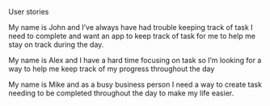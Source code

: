 User stories


My name is John and I’ve always have had trouble keeping track of task I need to complete and want an app to keep track of task for me to help me stay on track during the day. 

My name is Alex and I have a hard time focusing on task  so I’m looking for a way to help me keep track of my progress throughout the day


My name is Mike and as a busy business person I need a way to create task needing to be completed throughout the day to make my life easier.